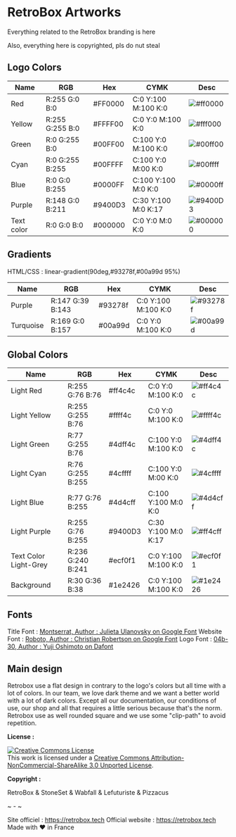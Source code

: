 # RetroBox Artworks

Everything related to the RetroBox branding is here

Also, everything here is copyrighted, pls do nut steal

## Logo Colors

|      Name      |       RGB        |   Hex   |         CYMK         |                       Desc                        |
|----------------|------------------|---------|----------------------|---------------------------------------------------|
| Red              | R:255 G:0 B:0  | #FF0000 | C:0  Y:100  M:100  K:0  | ![#ff0000](https://placehold.it/15/ff0000/000000?text=+)   |
| Yellow           | R:255 G:255 B:0  | #FFFF00 | C:0  Y:0  M:100  K:0  | ![#fff000](https://placehold.it/15/fff00/000000?text=+)   |
| Green            | R:0 G:255 B:0  | #00FF00 | C:100  Y:0  M:100  K:0  | ![#00ff00](https://placehold.it/15/00ff00/000000?text=+)   |
| Cyan             | R:0 G:255 B:255  | #00FFFF | C:100  Y:0  M:00  K:0  | ![#00ffff](https://placehold.it/15/00ffff/000000?text=+)   |
| Blue             | R:0 G:0 B:255  | #0000FF | C:100  Y:100  M:0  K:0  | ![#0000ff](https://placehold.it/15/0000ff/000000?text=+)   |
| Purple           | R:148 G:0 B:211  | #9400D3 | C:30  Y:100  M:0  K:17  | ![#9400D3](https://placehold.it/15/9400D3/000000?text=+)   |
| Text color       | R:0 G:0 B:0  | #000000 | C:0  Y:0  M:0  K:0  | ![#000000](https://placehold.it/15/0000000/000000?text=+)   |


## Gradients

HTML/CSS : linear-gradient(90deg,#93278f,#00a99d 95%)

|      Name      |       RGB        |   Hex   |         CYMK         |                       Desc                        |
|----------------|------------------|---------|----------------------|---------------------------------------------------|
| Purple             | R:147 G:39 B:143  | #93278f | C:0  Y:100  M:100  K:0  | ![#93278f](https://placehold.it/15/ff0000/000000?text=+)   |
| Turquoise          | R:169 G:0 B:157  | #00a99d | C:0  Y:0  M:100  K:0  | ![#00a99d](https://placehold.it/15/fff00/000000?text=+)   |

## Global Colors

|      Name      |       RGB        |   Hex   |         CYMK         |                       Desc                        |
|----------------|------------------|---------|----------------------|---------------------------------------------------|
| Light Red              | R:255 G:76 B:76  | #ff4c4c | C:0  Y:0  M:100  K:0  | ![#ff4c4c](https://placehold.it/15/fff00/000000?text=+)   |
| Light Yellow           | R:255 G:255 B:76  | #ffff4c| C:0  Y:0  M:100  K:0  | ![#ffff4c](https://placehold.it/15/fff00/000000?text=+)   |
| Light Green            | R:77 G:255 B:76  | #4dff4c | C:100  Y:0  M:100  K:0  | ![#4dff4c](https://placehold.it/15/00ff00/000000?text=+)   |
| Light Cyan             | R:76 G:255 B:255  | #4cffff | C:100  Y:0  M:00  K:0  | ![#4cffff](https://placehold.it/15/00ffff/000000?text=+)   |
| Light Blue             | R:77 G:76 B:255  | #4d4cff | C:100  Y:100  M:0  K:0  | ![#4d4cff](https://placehold.it/15/0000ff/000000?text=+)   |
| Light Purple           | R:255 G:76 B:255  | #9400D3 | C:30  Y:100  M:0  K:17  | ![#ff4cff](https://placehold.it/15/9400D3/000000?text=+)   |
| Text Color Light-Grey  | R:236 G:240 B:241  | #ecf0f1 | C:0  Y:100  M:100  K:0  | ![#ecf0f1](https://placehold.it/15/ff0000/000000?text=+)   |
| Background  | R:30 G:36 B:38  | #1e2426 | C:0  Y:100  M:100  K:0  | ![#1e2426](https://placehold.it/15/ff0000/000000?text=+)   |

## Fonts

Title Font : <a href="https://fonts.google.com/specimen/Montserrat">Montserrat, Author : Julieta Ulanovsky on Google Font</a>
Website Font : <a href="https://fonts.google.com/specimen/Roboto">Roboto, Author : Christian Robertson on Google Font</a>
Logo Font : <a href="https://www.dafont.com/04b-30.font">04b-30, Author : Yuji Oshimoto on Dafont</a>

## Main design

Retrobox use a flat design in contrary to the logo's colors but all time with a lot of colors.
In our team, we love dark theme and we want a better world with a lot of dark colors.
Except all our documentation, our conditions of use, our shop and all that requires a little serious because that's the norm.
Retrobox use as well rounded square and we use some "clip-path" to avoid repetition.

__License :__

<a rel="license" href="http://creativecommons.org/licenses/by-nc-sa/3.0/"><img alt="Creative Commons License" style="border-width:0" src="https://i.creativecommons.org/l/by-nc-sa/3.0/88x31.png" /></a><br />This work is licensed under a <a rel="license" href="http://creativecommons.org/licenses/by-nc-sa/3.0/">Creative Commons Attribution-NonCommercial-ShareAlike 3.0 Unported License</a>.

__Copyright :__

RetroBox & StoneSet & Wabfall & Lefuturiste & Pizzacus

~ - ~

Site officiel : https://retrobox.tech
Official website : https://retrobox.tech
Made with ❤️ in France

